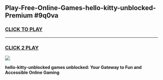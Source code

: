 
## Play-Free-Online-Games-hello-kitty-unblocked-Premium #9q0va
<h3>
<a href="https://premium.freeplayer.one?title=hello-kitty-unblocked&ref=8M">CLICK TO PLAY</a></h3>
<hr>

<h3>
<a href="https://premium.freeplayer.one?title=hello-kitty-unblocked&ref=8M">CLICK 2 PLAY</a>
  
</h3>

<a href="https://premium.freeplayer.one?title=hello-kitty-unblocked&ref=8M"><img src="https://clearcache.store/games.png"></a>


**hello-kitty-unblocked games unblocked: Your Gateway to Fun and Accessible Online Gaming**
